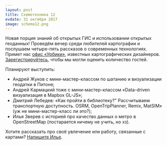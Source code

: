 ```yaml
---
layout: post
title: Схемотехника 12
evdate: 31 октября 2017
image: schemo12.png
---
```

Новая порция знаний об открытых ГИС и использовании открытых геоданных!
Проведём вечер среди любителей картографии и послушаем четыре-пять рассказов о современных технологиях. Примет нас
[офис «Урбики»](http://myway.io/#/%25D0%259C%25D0%25B0%25D0%25BB%25D1%258B%25D0%25B9%2520%25D0%2597%25D0%25BB%25D0%25B0%25D1%2582%25D0%25BE%25D1%2583%25D1%2581%25D1%2582%25D0%25B8%25D0%25BD%25D1%2581%25D0%25BA%25D0%25B8%25D0%25B9%2520%25D0%25BF%25D0%25B5%25D1%2580%25D0%25B5%25D1%2583%25D0%25BB%25D0%25BE%25D0%25BA%252C%25206%2520%25D1%25811/0),
известных картографических дизайнеров. [Зарегистрируйтесь](https://iz.timepad.ru/event/594362/), чтобы мы могли оценить количество гостей.

Планируют выступить:

* Андрей Жуков с мини-мастер-классом по шатанию и визуализации геодатки в Питоне;
* Андрей Кармацкий тоже с мини-мастер-классом «Data-driven визуализация в Mapbox GL-JS»;
* Дмитрий Лебедев: «Как пройти в библиотеку?" Рассчитываем транспортную доступность. OSRM, OpenTripPlanner, Remix, MatSIM» (уж не мини-мастер-класс ли это?);
* Илья Зверев с историей про качество данных о метро в OpenStreetMap (постарается ничему не учить, но хз).

Хотите рассказать про своё увлечение или работу, связанные с картами? [Напишите Илье](mailto:ilya@zverev.info).
